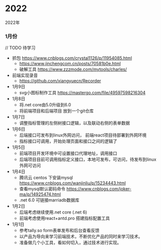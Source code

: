 # 2022

2022年
### 1月份
// TODO 待学习
  - 抓包 https://www.cnblogs.com/crystal1126/p/11954085.html
    - https://www.jinchengcom.cn/posts/70581b0e.html
    - 破解工具 https://www.zzzmode.com/mytools/charles/
  - 前端实现录音
    - https://github.com/xiangyuecn/Recorder
- 1月9日
  - svg小图标制作工具 https://mastergo.com/file/49597598216304
- 1月8日
  - 将.net core由5.0升级到6.0
  - 将前端项目和后端项目 放到一个git仓库
- 1月7日
  - 调整指标管理的左侧树接口逻辑，以及联动右侧的表单数据
- 1月6日
  - 后端接口可发布到linux外网访问， 前端react项目待部署到外网环境
  - 指标接口可调用，开始处理页面和接口之间的逻辑了  
- 1月5日
  - 前端项目开发环境中可设置接口代理地址，调用接口
  - 后端项目目前可调用指标定义接口，本地可发布，可访问，待发布到linux外网可访问
- 1月4日
  - 腾讯云 centos 下安装mysql https://www.cnblogs.com/wanjinliu/p/15234443.html
  - 查看mysql默认密码命令 https://www.cnblogs.com/joker-ma/p/14925474.html
  - .net 6.0 可链接marriadb数据库
- 1月2日
    - 后端考虑继续使用.net core (.net 6)
    - 前端考虑使用react+antd.pro 搭建指标配置工具
- 1月1日
    - 参考tally.so  form表单发布和后台查看反馈
    - 以产品为导向来学习前端技术，不断优化产品的同时来学习技术。
    - 准备做几个小工具，看如何切入，通过技术进行实现。        

